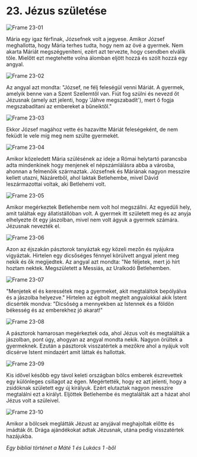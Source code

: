 # 23. Jézus születése

![Frame 23-01](https://cdn.door43.org/obs/jpg/360px/obs-en-23-01.jpg)

Mária egy igaz férfinak, Józsefnek volt a jegyese. Amikor József meghallotta, hogy Mária terhes tudta, hogy nem az övé a gyermek. Nem akarta Máriát megszégyeníteni, ezért azt tervezte, hogy csendben elválik tőle. Mielőtt ezt megtehette volna álomban eljött hozzá és szólt hozzá egy angyal.

![Frame 23-02](https://cdn.door43.org/obs/jpg/360px/obs-en-23-02.jpg)

Az angyal azt mondta: "József, ne félj feleségül venni Máriát. A gyermek, amelyik benne van a Szent Szellemtől van. Fiút fog szülni és nevezd őt Jézusnak (amely azt jelenti, hogy 'Jáhve megszabadít'), mert ő fogja megszabadítani az embereket a bűneiktől."

![Frame 23-03](https://cdn.door43.org/obs/jpg/360px/obs-en-23-03.jpg)

Ekkor József magához vette és hazavitte Máriát feleségeként, de nem feküdt le vele míg meg nem szülte gyermekét.

![Frame 23-04](https://cdn.door43.org/obs/jpg/360px/obs-en-23-04.jpg)

Amikor közeledett Mária szülésének az ideje a Római helytartó parancsba adta mindenkinek hogy menjenek el népszámlálásra abba a városba, ahonnan a felmenőik származtak. Józsefnek és Máriának nagyon messzire kellett utazni, Názáretből, ahol laktak Betlehembe, mivel Dávid leszármazottai voltak, aki Betlehemi volt.

![Frame 23-05](https://cdn.door43.org/obs/jpg/360px/obs-en-23-05.jpg)

Amikor megérkeztek Betlehembe nem volt hol megszállni. Az egyedüli hely, amit találtak egy állatistállóban volt. A gyermek itt született meg és az anyja elhelyezte őt egy jászolban, mivel nem volt ágyuk a gyermek számára. Jézusnak nevezték el.

![Frame 23-06](https://cdn.door43.org/obs/jpg/360px/obs-en-23-06.jpg)

Azon az éjszakán pásztorok tanyáztak egy közeli mezőn és nyájukra vigyáztak. Hirtelen egy dicsőséges fénnyel körülvett angyal jelent meg nekik és ők megijedtek. Az angyal azt mondta: "Ne féljetek, mert jó hírt hoztam nektek. Megszületett a Messiás, az Uralkodó Betlehemben.

![Frame 23-07](https://cdn.door43.org/obs/jpg/360px/obs-en-23-07.jpg)

"Menjetek el és keressétek meg a gyermeket, akit megtaláltok bepólyálva és a jászolba helyezve." Hirtelen az égbolt megtelt angyalokkal akik Istent dicsérték mondva: "Dicsőség a mennyekben az Istennek és a földön békesség és az emberekhez jó akarat!"

![Frame 23-08](https://cdn.door43.org/obs/jpg/360px/obs-en-23-08.jpg)

A pásztorok hamarosan megérkeztek oda, ahol Jézus volt és megtalálták a jászolban, pont úgy, ahogyan az angyal mondta nekik. Nagyon örültek a gyermeknek. Ezután a pásztorok visszatértek a mezőkre ahol a nyájuk volt dicsérve Istent mindazért amit láttak és hallottak.

![Frame 23-09](https://cdn.door43.org/obs/jpg/360px/obs-en-23-09.jpg)

Kis idővel később egy távol keleti országban bölcs emberek észrevettek egy különleges csillagot az égen. Megértették, hogy ez azt jelenti, hogy a zsidóknak született egy új királyuk. Ezért elutaztak nagyon messzire megtalálni ezt a királyt. Eljöttek Betlehembe és megtalálták azt a házat ahol Jézus volt a szüleivel.

![Frame 23-10](https://cdn.door43.org/obs/jpg/360px/obs-en-23-10.jpg)

Amikor a bölcsek meglátták Jézust az anyjával meghajoltak előtte és imádták őt. Drága ajándékokat adtak Jézusnak, utána pedig visszatértek hazájukba.

_Egy bibliai történet a Máté 1 és Lukács 1 -ből_
